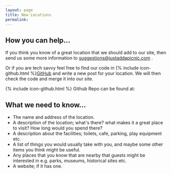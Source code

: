 ```yaml
---
layout: page
title: New Locations
permalink: 
---
```


## How you can help...

If you think you know of a great location that we should add to our site, then send us some more information to suggestions@justaddapicnic.com . 

Or if you are tech savvy feel free to find our code in {% include icon-github.html %}[GitHub](https://github.com/) and write a new post for your location.  We will then check the code and merge it into our site.

{% include icon-github.html %} Github Repo can be found at: 

## What we need to know...

* The name and address of the location.
* A description of the location; what's there? what makes it a great place to visit? How long would you spend there?
* A description about the facilities; toilets, cafe, parking, play equipment etc.
* A list of things you would usually take with you, and maybe some other items you think might be useful.
* Any places that you know that are nearby that guests might be interested in e.g. parks, museums, historical sites etc.
* A website; if it has one.


